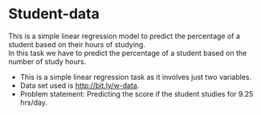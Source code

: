 # Student-data
This is a simple linear regression model to predict the percentage of a student based on their hours of studying. <br/>
 In this task we have to predict the percentage of a student based on the number of study hours.
- This is a simple linear regression task as it involves just two variables.
- Data set used is http://bit.ly/w-data.
- Problem statement: Predicting the score if the student studies for 9.25 hrs/day.
